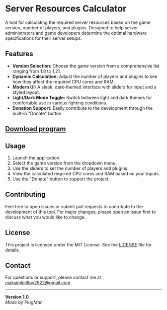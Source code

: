 
# Server Resources Calculator

A tool for calculating the required server resources based on the game version, number of players, and plugins. Designed to help server administrators and game developers determine the optimal hardware specifications for their server setups.

## Features

- **Version Selection:** Choose the game version from a comprehensive list ranging from 1.8 to 1.21.
- **Dynamic Calculation:** Adjust the number of players and plugins to see how they affect the required CPU cores and RAM.
- **Modern UI:** A sleek, dark-themed interface with sliders for input and a styled layout.
- **Light/Dark Mode Toggle:** Switch between light and dark themes for comfortable use in various lighting conditions.
- **Donation Support:** Easily contribute to the development through the built-in "Donate" button.

## [Download program](https://github.com/PlugManYT/SRCalc/blob/main/SRC.exe)

## Usage

1. Launch the application.
2. Select the game version from the dropdown menu.
3. Use the sliders to set the number of players and plugins.
4. View the calculated required CPU cores and RAM based on your inputs.
5. Use the "Donate" button to support the project.

## Contributing

Feel free to open issues or submit pull requests to contribute to the development of this tool. For major changes, please open an issue first to discuss what you would like to change.

## License

This project is licensed under the MIT License. See the [LICENSE](https://github.com/PlugManYT/SRCalc/blob/main/LICENSE) file for details.

## Contact

For questions or support, please contact me at [maksimkirillov2522@gmail.com](mailto:maksimkirillov2522@gmail.com).

---

**Version 1.0**  
*Made by PlugMan*
